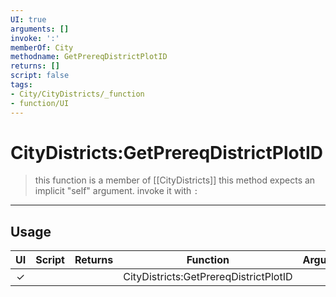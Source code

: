 ```yaml
---
UI: true
arguments: []
invoke: ':'
memberOf: City
methodname: GetPrereqDistrictPlotID
returns: []
script: false
tags:
- City/CityDistricts/_function
- function/UI
---
```

# CityDistricts:GetPrereqDistrictPlotID
> this function is a member of [[CityDistricts]]
> this method expects an implicit "self" argument. invoke it with `:`
-----
## Usage
|  UI | Script | Returns | Function | Arguments |
|:---:|:------:|-------:|:--------:|:---------|
|✓| ||CityDistricts:GetPrereqDistrictPlotID||
